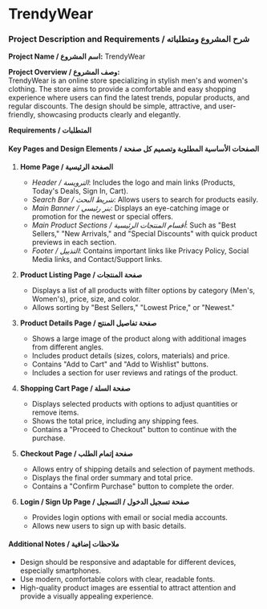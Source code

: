 # TrendyWear
### Project Description and Requirements / شرح المشروع ومتطلباته

**Project Name / اسم المشروع:** TrendyWear

**Project Overview / وصف المشروع:**  
TrendyWear is an online store specializing in stylish men's and women's clothing. The store aims to provide a comfortable and easy shopping experience where users can find the latest trends, popular products, and regular discounts. The design should be simple, attractive, and user-friendly, showcasing products clearly and elegantly.

**Requirements / المتطلبات**

#### Key Pages and Design Elements / الصفحات الأساسية المطلوبة وتصميم كل صفحة

1. **Home Page / الصفحة الرئيسية**  
   - *Header / الترويسة*: Includes the logo and main links (Products, Today's Deals, Sign In, Cart).
   - *Search Bar / شريط البحث*: Allows users to search for products easily.
   - *Main Banner / بنر رئيسي*: Displays an eye-catching image or promotion for the newest or special offers.
   - *Main Product Sections / أقسام المنتجات الرئيسية*: Such as "Best Sellers," "New Arrivals," and "Special Discounts" with quick product previews in each section.
   - *Footer / التذييل*: Contains important links like Privacy Policy, Social Media links, and Contact/Support links.

2. **Product Listing Page / صفحة المنتجات**  
   - Displays a list of all products with filter options by category (Men's, Women's), price, size, and color.
   - Allows sorting by "Best Sellers," "Lowest Price," or "Newest."

3. **Product Details Page / صفحة تفاصيل المنتج**  
   - Shows a large image of the product along with additional images from different angles.
   - Includes product details (sizes, colors, materials) and price.
   - Contains "Add to Cart" and "Add to Wishlist" buttons.
   - Includes a section for user reviews and ratings of the product.

4. **Shopping Cart Page / صفحة السلة**  
   - Displays selected products with options to adjust quantities or remove items.
   - Shows the total price, including any shipping fees.
   - Contains a "Proceed to Checkout" button to continue with the purchase.

5. **Checkout Page / صفحة إتمام الطلب**  
   - Allows entry of shipping details and selection of payment methods.
   - Displays the final order summary and total price.
   - Contains a "Confirm Purchase" button to complete the order.

6. **Login / Sign Up Page / صفحة تسجيل الدخول / التسجيل**  
   - Provides login options with email or social media accounts.
   - Allows new users to sign up with basic details.

#### Additional Notes / ملاحظات إضافية

- Design should be responsive and adaptable for different devices, especially smartphones.
- Use modern, comfortable colors with clear, readable fonts.
- High-quality product images are essential to attract attention and provide a visually appealing experience.
